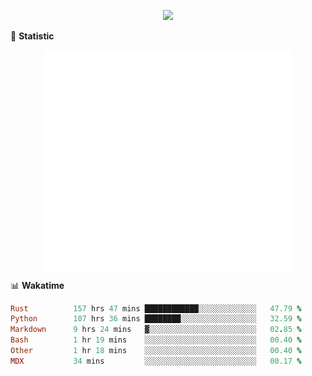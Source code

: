 <!-- https://github.com/DenverCoder1/readme-typing-svg -->
<p align="center">
<img src="https://readme-typing-svg.demolab.com?font=Orbitron&size=25&pause=1000&center=true&vCenter=true&random=false&width=600&lines=Welcome+to+my+GitHub+profile+page!" />



🌟 **Statistic**

<p align="center">
  <img width="400" align="top" src="https://github.com/fllesser/fllesser/blob/main/left.svg" />
  <img width="400" align="top" src="https://github.com/fllesser/fllesser/blob/main/right.svg" />
</p>


📊 **Wakatime**
<!--START_SECTION:waka-->

```ruby
Rust          157 hrs 47 mins ████████████░░░░░░░░░░░░░   47.79 %
Python        107 hrs 36 mins ████████░░░░░░░░░░░░░░░░░   32.59 %
Markdown      9 hrs 24 mins   ▓░░░░░░░░░░░░░░░░░░░░░░░░   02.85 %
Bash          1 hr 19 mins    ░░░░░░░░░░░░░░░░░░░░░░░░░   00.40 %
Other         1 hr 18 mins    ░░░░░░░░░░░░░░░░░░░░░░░░░   00.40 %
MDX           34 mins         ░░░░░░░░░░░░░░░░░░░░░░░░░   00.17 %
```

<!--END_SECTION:waka-->

